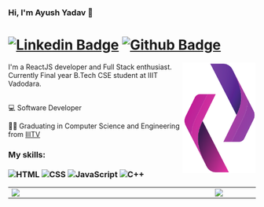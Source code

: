 ### Hi, I'm Ayush Yadav 👋 
# [![Linkedin Badge](https://img.shields.io/badge/-LinkedIn-0077B5?style=flat&logo=Linkedin&logoColor=white&link=https://www.linkedin.com/in/ayush-yadav-523380178/)](https://www.linkedin.com/in/ayush-yadav-523380178/) [![Github Badge](https://img.shields.io/badge/-Github-242A2D?style=flat&logo=Github&logoColor=white&link=https://github.com/ayushy11/)](https://github.com/ayushy11/)

<img src="./icon.png" min-width="150px" max-width="150px" width="150px" align="right" alt="Logo">

<p align="left"> 
I'm a ReactJS developer and Full Stack enthusiast. Currently Final year B.Tech CSE student at IIIT Vadodara.<br> <br>

💻 Software Developer <br>
<!-- 📚 Studying <br> -->
👨‍💻 Graduating in Computer Science and Engineering from [IIITV](https://iiitvadodara.ac.in/.br/)<br>
<!-- 🐱‍💻 I'm <br> -->
</p>

### My skills: <br/> <br/> ![HTML](https://img.shields.io/badge/-HTML-ff0d00?style=flat&logoColor=white&logo=html5) ![CSS](https://img.shields.io/badge/-CSS-196eff?style=flat&logoColor=white&logo=css3) ![JavaScript](https://img.shields.io/badge/-JavaScript-ffdd19?style=flat&logoColor=white&logo=javascript) ![C++](https://img.shields.io/badge/-C++-ffdd19?style=flat&logoColor=white&logo=c++)


<center>
  <table>
    <tr>
        <td><img width="400px" align="left" src="https://github-readme-stats.vercel.app/api/top-langs/?username=ayushy11&layout=compact&count_private=true&langs_count=8" /></td>
        <td><img width="495px" align="left" src="https://github-readme-stats.vercel.app/api?username=ayushy11&show_icons=true&count_private=true" /></td>
    </tr>   
  </table>
</center>

<!--
**ayushy11/ayushy11** is a ✨ _special_ ✨ repository because its `README.md` (this file) appears on your GitHub profile.

